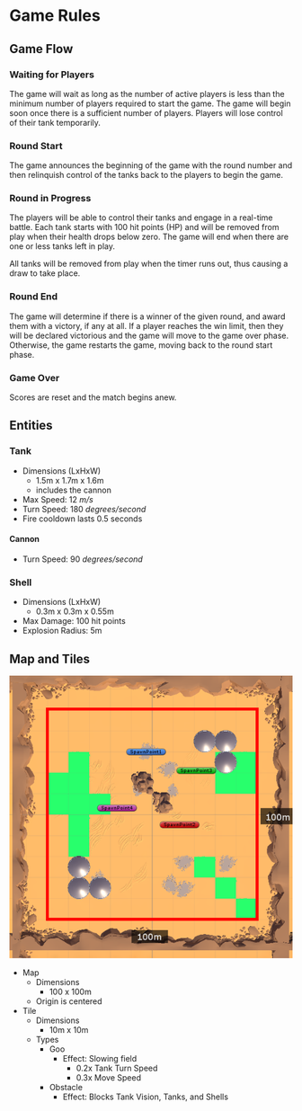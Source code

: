 # Game Rules

## Game Flow

### Waiting for Players
The game will wait as long as the number of active players is less than the
minimum number of players required to start the game. The game will begin
soon once there is a sufficient number of players. Players will lose
control of their tank temporarily.

### Round Start
The game announces the beginning of the game with the round number and then
relinquish control of the tanks back to the players to begin the game.

### Round in Progress
The players will be able to control their tanks and engage in a real-time
battle. Each tank starts with 100 hit points (HP) and will be removed from play
when their health drops below zero. The game will end when there are one or less
tanks left in play.

All tanks will be removed from play when the timer runs out, thus causing a draw
to take place.

### Round End
The game will determine if there is a winner of the given round, and award them
with a victory, if any at all. If a player reaches the win limit, then they will
be declared victorious and the game will move to the game over phase. Otherwise,
the game restarts the game, moving back to the round start phase.

### Game Over
Scores are reset and the match begins anew.

## Entities

### Tank

- Dimensions (LxHxW)
  - 1.5m x 1.7m x 1.6m
  - includes the cannon
- Max Speed: 12 _m/s_
- Turn Speed: 180 _degrees/second_
- Fire cooldown lasts 0.5 seconds

#### Cannon
- Turn Speed: 90 _degrees/second_

### Shell

- Dimensions (LxHxW)
  - 0.3m x 0.3m x 0.55m
- Max Damage: 100 hit points
- Explosion Radius: 5m

## Map and Tiles

![A diagram of the game map.](docs/MapDiagram.png)

- Map
    - Dimensions
        - 100 x 100m
    - Origin is centered
- Tile
    - Dimensions
        - 10m x 10m
    - Types
        - Goo
            - Effect: Slowing field
                - 0.2x Tank Turn Speed
                - 0.3x Move Speed
        - Obstacle
            - Effect: Blocks Tank Vision, Tanks, and Shells
